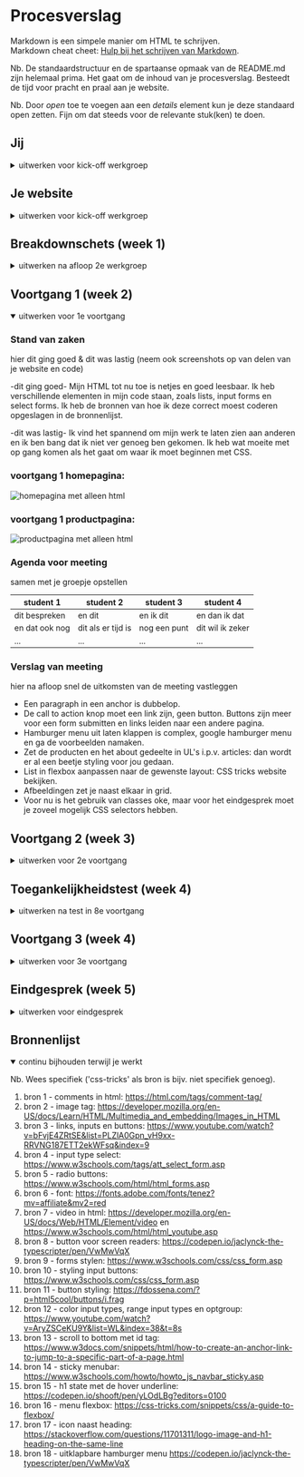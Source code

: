 # Procesverslag
Markdown is een simpele manier om HTML te schrijven.  
Markdown cheat cheet: [Hulp bij het schrijven van Markdown](https://github.com/adam-p/markdown-here/wiki/Markdown-Cheatsheet).

Nb. De standaardstructuur en de spartaanse opmaak van de README.md zijn helemaal prima. Het gaat om de inhoud van je procesverslag. Besteedt de tijd voor pracht en praal aan je website.

Nb. Door *open* toe te voegen aan een *details* element kun je deze standaard open zetten. Fijn om dat steeds voor de relevante stuk(ken) te doen.





## Jij

<details>
<summary>uitwerken voor kick-off werkgroep</summary>

### Auteur:
Jaclyn Karsseboom

#### Je startniveau:
Blauwe piste

#### Je focus:
Extra aandacht aan de surface plane
 
</details>





## Je website

<details>
<summary>uitwerken voor kick-off werkgroep</summary>

### Je opdracht:
https://www.thesill.com/

#### Screenshot(s) van de eerste pagina (small screen): 
Homepagina 
<img src="images/homepage.png" width="375px" alt="homepagina met een overzicht van alle planten">

#### Screenshot(s) van de tweede pagina (small screen):
Productpagina
<img src="images/productpage.png" width="375px" alt="productpagina van een enkel product met een beschrijving van verzorgingstips voor deze plant">
 
</details>




## Breakdownschets (week 1)

<details>
<summary>uitwerken na afloop 2e werkgroep</summary>

### de hele homepagina: 
<img src="images/Homepageschets.png" width="375px" alt="breakdown van de hele homepagina">

### de hele productpagina: 
<img src="images/Productpageschets.png" width="375px" alt="breakdown van de hele productpagina">

### dynamisch deel (bijv menu): 
<img src="images/menu.png" width="375px" alt="breakdown van een dynamisch deel">

### wellicht nog een dynamisch deel (bijv filter): 
<img src="images/cart.png" width="375px" alt="breakdown van nog een dynamisch deel">

</details>





## Voortgang 1 (week 2)

<details open>
<summary>uitwerken voor 1e voortgang</summary>

### Stand van zaken
hier dit ging goed & dit was lastig (neem ook screenshots op van delen van je website en code)

-dit ging goed- Mijn HTML tot nu toe is netjes en goed leesbaar. Ik heb verschillende elementen in mijn code staan, zoals lists, input forms en select forms. Ik heb de bronnen van hoe ik deze correct moest coderen opgeslagen in de bronnenlijst.

-dit was lastig- Ik vind het spannend om mijn werk te laten zien aan anderen en ik ben bang dat ik niet ver genoeg ben gekomen. Ik heb wat moeite met op gang komen als het gaat om waar ik moet beginnen met CSS.

### voortgang 1 homepagina: 
<img src="images/voortgang1home.png" width="375px" alt="homepagina met alleen html">

### voortgang 1 productpagina: 
<img src="images/voortgang1product.png" width="375px" alt="productpagina met alleen html">


### Agenda voor meeting
samen met je groepje opstellen

| student 1      | student 2          | student 3    | student 4        |
| ---            | ---                | ---          | ---              |
| dit bespreken  | en dit             | en ik dit    | en dan ik dat    |
| en dat ook nog | dit als er tijd is | nog een punt | dit wil ik zeker |
| ...            | ...                | ...          | ...              |


### Verslag van meeting
hier na afloop snel de uitkomsten van de meeting vastleggen

- Een paragraph in een anchor is dubbelop.
- De call to action knop moet een link zijn, geen button. Buttons zijn meer voor een form submitten en links leiden naar een andere pagina.
- Hamburger menu uit laten klappen is complex, google hamburger menu en ga de voorbeelden namaken.
- Zet de producten en het about gedeelte in UL's i.p.v. articles: dan wordt er al een beetje styling voor jou gedaan.
- List in flexbox aanpassen naar de gewenste layout: CSS tricks website bekijken.
- Afbeeldingen zet je naast elkaar in grid.
- Voor nu is het gebruik van classes oke, maar voor het eindgesprek moet je zoveel mogelijk CSS selectors hebben.

</details>





## Voortgang 2 (week 3)

<details>
<summary>uitwerken voor 2e voortgang</summary>

### Stand van zaken
hier dit ging goed & dit was lastig (neem ook screenshots op van delen van je website en code)

-dit ging goed- Mijn HTML heb ik wat netter gemaakt en ik heb alle afbeeldingen toegevoegd. Grid is gelukt in het productenoverzicht op de homepage. Bronnen bewaard in de bronvermelding.

-dit was lastig- Ik vond het lastig om te beginnen met CSS. Mijn tweede pagina is nu door de war doordat ik de CSS heb gemaakt met de hoofdpagina in gedachte: ik weet niet hoe dat moet (moet ik dan met classes werken?). Daarnaast lukt het niet om de buttons kan stylen. Lastig om het hamburger menu te maken en het menu met flexbox naast elkaar te zetten.

### voortgang 2 homepagina: 
<img src="images/voortgang2home.png" width="375px" alt="homepagina met een begin aan CSS">

### voortgang 2 productpagina: 
<img src="images/voortgang2product.png" width="375px" alt="productpagina door de war">

### Agenda voor meeting
samen met je groepje opstellen

| student 1      | student 2          | student 3    | student 4        |
| ---            | ---                | ---          | ---              |
| dit bespreken  | en dit             | en ik dit    | en dan ik dat    |
| en dat ook nog | dit als er tijd is | nog een punt | dit wil ik zeker |
| ...            | ...                | ...          | ...              |


### Verslag van meeting
hier na afloop snel de uitkomsten van de meeting vastleggen

- De tweede HTML pagina in CSS aanroepen door een class te gebruiken in de body van de productpagina (section:nth-of-type(2) {}). 
- Menu elementen naast elkaar zetten met behulp van flexbox (kijken naar codepen oefeningen met responsive menuutjes). 
- Buttons stylen in de states. 
- Een werkende carousel (sliden door productfoto's op de tweede pagina) is bijzaak en niet verplicht (overflow x-scroll —> div waar plaatjes instaan die buiten het scherm vallen, dan kan je heen er weer scrollen door de afbeeldingen). 
- Read me verslag moet aangevuld worden voor het eindgesprek.

</details>





## Toegankelijkheidstest (week 4)

<details>
<summary>uitwerken na test in 8e voortgang</summary>

### Bevindingen
Lijst met je bevindingen die in de test naar voren kwamen:

#### Spelen met een screenreader 
Hier korte omschrijving (met indien nodig een afbeelding)

<img src="images/screenreader.png" width="375px" alt="screenshot van de homepagina met een screenreader">

Met een screenreader krijg je minder snel een overzicht van wat er allemaal op de website te vinden is, daarnaast krijg je met de toetscombinaties een heel andere interactie met een website.

1. De stem van de voiceover van mijn computer zelf is Engels, maar mijn HTML is in het Nederlands ingesteld. Ik hoor dus 2 verschillende stemmen en talen door elkaar heen terwijl de content van mijn website Engels is. 
2. Ik heb gifs en icons op de homepage zijn die worden beschreven als een unlabelled image missing image description.
3. De screenreader noemt op de productpage alle knoppen binnen de YouTube video speler op.

Hier een omschrijving van hoe het opgelost kan worden (met indien nodig een afbeelding)

1. <html lang="nl"> moet naar het Engels verandert worden.
2. Alt tekst toevoegen bij alle afbeeldingen of voor de minder belangrijke images die meer als decoratie dienen ervoor zorgen dat die images genegeerd worden door screenreaders.
3. Andere video speler of die buttons/links disablen zodat ze niet opgesomd worden door de screenreader.

#### Muis en toetsenbord
Hier korte omschrijving (met indien nodig een afbeelding)

<img src="images/tab.png" width="375px" alt="screenshot van de homepagina waar je doorheen kunt tabben">

1. De homeknop wordt niet zichtbaar met een border tijdens het tabben.
2. Heel andere interactie met de website: ieder klikbaar element krijgt een border eromheen zodat je visueel kan zien waar op de website je nu bent.

Hier een omschrijving van hoe het opgelost kan worden (met indien nodig een afbeelding)

#### Visuele beperking
Hier korte omschrijving (met indien nodig een afbeelding)

<img src="images/bril.jpg" width="375px" alt="testpersoon probeert de website te bedienen met een bril die je zicht beperkt">

1. Diabetic eye disease: vlekjes door het scherm heen. Alles was nog goed leesbaar en de knopjes waren te vinden. Het kostte alleen wat meer moeite.
2. Peripheral field loss: kost veel moeite om te concentreren op de content van de website. Je kan echt alleen in het midden van je field of view scherp zien.
3. Blur: kopjes zijn leesbaar en de afbeeldingen zijn wel duidelijk. De knoppen zijn te onderscheiden maar de tekst in de knoppen zijn onduidelijk. Echter kan ik de paragraphs niet lezen omdat de letters te fijn zijn en verdwijnen in de achtergrond.

Hier een omschrijving van hoe het opgelost kan worden (met indien nodig een afbeelding)


#### Concentratieprobleem
Hier korte omschrijving (met indien nodig een afbeelding)

<img src="images/ballon.jpg" width="375px" alt="persoon bedient website terwijl zij een ballon in de lucht houden">

Een form invullen tijdens het omhoog houden van een ballon is moeilijk. 
1. De radio buttons zijn vrij klein, lastig eentje uit te kiezen.
2. Het is lastig om iedere optie uit een select form te lezen en er eentje uit te selecteren. 
3. Het typen ging heel langzaam omdat je maar 2 letters per keer kan intypen anders valt je ballon alweer op de grond.

Hier een omschrijving van hoe het opgelost kan worden (met indien nodig een afbeelding)

</details>





## Voortgang 3 (week 4)

<details>
<summary>uitwerken voor 3e voortgang</summary>

### Stand van zaken
hier dit ging goed & dit was lastig (neem ook screenshots op van delen van je website en code)

-dit ging goed- Flexbox gebruikt om de menubar elementen naast elkaar te krijgen en het menu scrollt nu ook mee. De tweede pagina is ook bijna zo goed als af. 

-dit was lastig- Passende states verzinnen en deze goed werkend laten maken. Verschillende soorten forms stylen. Beginnen aan de Javascript interactie.

### voortgang 3 homepagina: 
<img src="images/voortgang3home.png" width="375px" alt="homepagina helemaal af">

### voortgang 3 productpagina: 
<img src="images/voortgang3product.png" width="375px" alt="productpagina vrijwel af">


### Agenda voor meeting
samen met je groepje opstellen

| student 1      | student 2          | student 3    | student 4        |
| ---            | ---                | ---          | ---              |
| dit bespreken  | en dit             | en ik dit    | en dan ik dat    |
| en dat ook nog | dit als er tijd is | nog een punt | dit wil ik zeker |
| ...            | ...                | ...          | ...              |


### Verslag van meeting
hier na afloop snel de uitkomsten van de meeting vastleggen

- punt 1
- punt 2
- nog een punt
- ...

</details>





## Eindgesprek (week 5)

<details>
<summary>uitwerken voor eindgesprek</summary>

### Stand van zaken
hier dit ging goed & dit was lastig (neem ook screenshots op van delen van je website en code)

### Screenshot(s)

hier screenshot(s) van je eindresultaat

</details>





## Bronnenlijst

<details open>
<summary>continu bijhouden terwijl je werkt</summary>

Nb. Wees specifiek ('css-tricks' als bron is bijv. niet specifiek genoeg).

1. bron 1 - comments in html: https://html.com/tags/comment-tag/
2. bron 2 - image tag: https://developer.mozilla.org/en-US/docs/Learn/HTML/Multimedia_and_embedding/Images_in_HTML
3. bron 3 - links, inputs en buttons: https://www.youtube.com/watch?v=bFvjE4ZRtSE&list=PLZlA0Gpn_vH9xx-RRVNG187ETT2ekWFsq&index=9
4. bron 4 - input type select: https://www.w3schools.com/tags/att_select_form.asp
5. bron 5 - radio buttons: https://www.w3schools.com/html/html_forms.asp 
6. bron 6 - font: https://fonts.adobe.com/fonts/tenez?mv=affiliate&mv2=red
7. bron 7 - video in html: https://developer.mozilla.org/en-US/docs/Web/HTML/Element/video en https://www.w3schools.com/html/html_youtube.asp 
8. bron 8 - button voor screen readers: https://codepen.io/jaclynck-the-typescripter/pen/VwMwVqX 
9. bron 9 - forms stylen: https://www.w3schools.com/css/css_form.asp
10. bron 10 - styling input buttons: https://www.w3schools.com/css/css_form.asp 
11. bron 11 - button styling: https://fdossena.com/?p=html5cool/buttons/i.frag 
12. bron 12 - color input types, range input types en optgroup: https://www.youtube.com/watch?v=AryZSCeKU9Y&list=WL&index=38&t=8s 
13. bron 13 - scroll to bottom met id tag: https://www.w3docs.com/snippets/html/how-to-create-an-anchor-link-to-jump-to-a-specific-part-of-a-page.html
14. bron 14 - sticky menubar: https://www.w3schools.com/howto/howto_js_navbar_sticky.asp
15. bron 15 - h1 state met de hover underline: https://codepen.io/shooft/pen/yLOdLBg?editors=0100
16. bron 16 - menu flexbox: https://css-tricks.com/snippets/css/a-guide-to-flexbox/
17. bron 17 - icon naast heading: https://stackoverflow.com/questions/11701311/logo-image-and-h1-heading-on-the-same-line 
18. bron 18 - uitklapbare hamburger menu https://codepen.io/jaclynck-the-typescripter/pen/VwMwVqX  

</details>